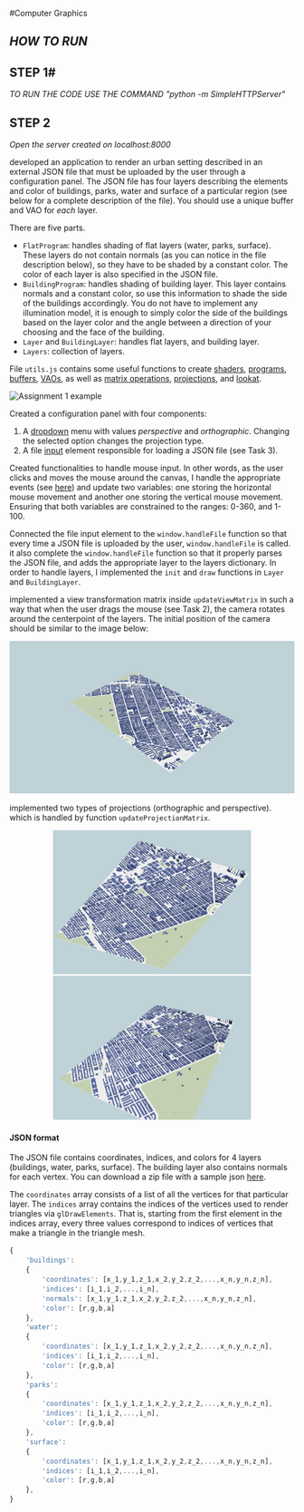 #Computer Graphics

## *HOW TO RUN* ##

## STEP 1# #
*TO RUN THE CODE USE THE COMMAND "python -m SimpleHTTPServer"*

## STEP 2 #
*Open the server created on localhost:8000*


developed an application to render an urban setting described in an external JSON file that must be uploaded by the user through a configuration panel. The JSON file has four layers describing the elements and color of buildings, parks, water and surface of a particular region (see below for a complete description of the file). You should use a unique buffer and VAO for *each* layer.

There are five parts. 
- `FlatProgram`: handles shading of flat layers (water, parks, surface). These layers do not contain normals (as you can notice in the file description below), so they have to be shaded by a constant color. The color of each layer is also specified in the JSON file.
- `BuildingProgram`: handles shading of building layer. This layer contains normals and a constant color, so use this information to shade the side of the buildings accordingly. You do not have to implement any illumination model, it is enough to simply color the side of the buildings based on the layer color and the angle between a direction of your choosing and the face of the building.
- `Layer` and `BuildingLayer`: handles flat layers, and building layer.
- `Layers`: collection of layers.

File `utils.js` contains some useful functions to create [shaders](https://developer.mozilla.org/en-US/docs/Web/API/WebGLShader), [programs](https://developer.mozilla.org/en-US/docs/Web/API/WebGLProgram), [buffers](https://developer.mozilla.org/en-US/docs/Web/API/WebGLBuffer), [VAOs](https://developer.mozilla.org/en-US/docs/Web/API/WebGLVertexArrayObject), as well as [matrix operations](https://developer.mozilla.org/en-US/docs/Web/API/WebGL_API/Matrix_math_for_the_web), [projections](http://www.songho.ca/opengl/gl_projectionmatrix.html), and [lookat](https://www.khronos.org/registry/OpenGL-Refpages/gl2.1/xhtml/gluLookAt.xml).


![Assignment 1 example](assignment-1.gif)


Created a configuration panel with four components: 
1) A [dropdown](https://developer.mozilla.org/en-US/docs/Web/HTML/Element/option) menu with values *perspective* and *orthographic*. Changing the selected option changes the projection type.
2) A file [input](https://developer.mozilla.org/en-US/docs/Web/HTML/Element/input/file) element responsible for loading a JSON file (see Task 3).

Created functionalities to handle mouse input. In other words, as the user clicks and moves the mouse around the canvas, I handle the appropriate events (see [here](https://developer.mozilla.org/en-US/docs/Web/API/MouseEvent)) and update two variables: one storing the horizontal mouse movement and another one storing the vertical mouse movement. Ensuring that both variables are constrained to the ranges: 0-360, and 1-100. 

Connected the file input element to the `window.handleFile` function so that every time a JSON file is uploaded by the user, `window.handleFile` is called. it  also complete the `window.handleFile` function so that it properly parses the JSON file, and adds the appropriate layer to the layers dictionary. In order to handle layers, I implemented the `init` and `draw` functions in `Layer` and `BuildingLayer`.

implemented a view transformation matrix inside `updateViewMatrix` in such a way that when the user drags the mouse (see Task 2), the camera rotates around the centerpoint of the layers. The initial position of the camera should be similar to the image below:

![Assignment 1 example](initial.png)

implemented two types of projections (orthographic and perspective). which is handled by function `updateProjectionMatrix`. 

<p align="center">
<img src="ortho.png" alt="Orthographic projection" width="350"/> <img src="perspective.png" alt="Perspective projection" width="350"/>
</p>

#### JSON format

The JSON file contains coordinates, indices, and colors for 4 layers (buildings, water, parks, surface). The building layer also contains normals for each vertex. You can download a zip file with a sample json [here](https://fmiranda.me/courses/cs425-spring-2021/city.json.zip).

The `coordinates` array consists of a list of all the vertices for that particular layer. The `indices` array contains the indices of the vertices used to render triangles via `glDrawElements`. That is, starting from the first element in the indices array, every three values correspond to indices of vertices that make a triangle in the triangle mesh.

```javascript
{
    'buildings': 
    {
        'coordinates': [x_1,y_1,z_1,x_2,y_2,z_2,...,x_n,y_n,z_n],
        'indices': [i_1,i_2,...,i_n],
        'normals': [x_1,y_1,z_1,x_2,y_2,z_2,...,x_n,y_n,z_n],
        'color': [r,g,b,a]
    },
    'water': 
    {
        'coordinates': [x_1,y_1,z_1,x_2,y_2,z_2,...,x_n,y_n,z_n],
        'indices': [i_1,i_2,...,i_n],
        'color': [r,g,b,a]
    },
    'parks': 
    {
        'coordinates': [x_1,y_1,z_1,x_2,y_2,z_2,...,x_n,y_n,z_n],
        'indices': [i_1,i_2,...,i_n],
        'color': [r,g,b,a]
    },
    'surface':
    {
        'coordinates': [x_1,y_1,z_1,x_2,y_2,z_2,...,x_n,y_n,z_n],
        'indices': [i_1,i_2,...,i_n],
        'color': [r,g,b,a]
    },
}
```
